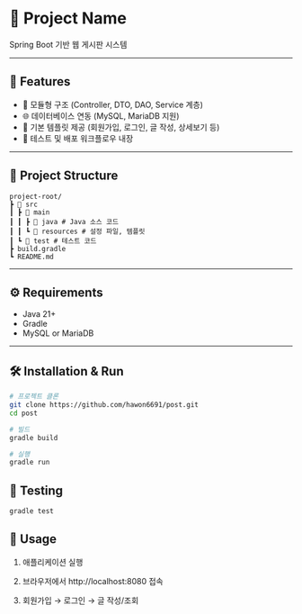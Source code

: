 # 📌 Project Name

Spring Boot 기반 웹 게시판 시스템

---

## 🚀 Features
- 🧩 모듈형 구조 (Controller, DTO, DAO, Service 계층)
- 🌐 데이터베이스 연동 (MySQL, MariaDB 지원)
- 🎨 기본 템플릿 제공 (회원가입, 로그인, 글 작성, 상세보기 등)
- 🧪 테스트 및 배포 워크플로우 내장

---

## 📂 Project Structure

```
project-root/ 
┣ 📂 src 
┃ ┣ 📂 main
┃ ┃ ┣ 📂 java # Java 소스 코드 
┃ ┃ ┗ 📂 resources # 설정 파일, 템플릿 
┃ ┗ 📂 test # 테스트 코드 
┣ build.gradle 
┗ README.md
```

---

## ⚙️ Requirements
- Java 21+
- Gradle
- MySQL or MariaDB

---

## 🛠 Installation & Run

```bash
# 프로젝트 클론
git clone https://github.com/hawon6691/post.git
cd post

# 빌드
gradle build

# 실행
gradle run
```

## 🧪 Testing

```bash
gradle test
```

## 📖 Usage
1. 애플리케이션 실행

2. 브라우저에서 http://localhost:8080 접속

3. 회원가입 → 로그인 → 글 작성/조회

